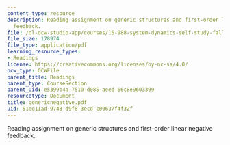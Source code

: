 ```yaml
---
content_type: resource
description: Reading assignment on generic structures and first-order linear negative
  feedback.
file: /ol-ocw-studio-app/courses/15-988-system-dynamics-self-study-fall-1998-spring-1999/51ed11ad9743d9f83ecdc00637f4f32f_genericnegative.pdf
file_size: 178974
file_type: application/pdf
learning_resource_types:
- Readings
license: https://creativecommons.org/licenses/by-nc-sa/4.0/
ocw_type: OCWFile
parent_title: Readings
parent_type: CourseSection
parent_uid: e5399b4a-7510-d085-aeed-66c8e9603399
resourcetype: Document
title: genericnegative.pdf
uid: 51ed11ad-9743-d9f8-3ecd-c00637f4f32f
---
```

Reading assignment on generic structures and first-order linear negative feedback.